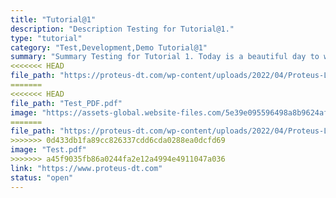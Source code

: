 ```yaml
---
title: "Tutorial@1"
description: "Description Testing for Tutorial@1."
type: "tutorial"
category: "Test,Development,Demo Tutorial@1"
summary: "Summary Testing for Tutorial 1. Today is a beautiful day to work. Current location: Razer SEA HQ @One North. It is in the South of Singapore"
<<<<<<< HEAD
file_path: "https://proteus-dt.com/wp-content/uploads/2022/04/Proteus-Logo-w.png"
=======
<<<<<<< HEAD
file_path: "Test_PDF.pdf"
image: "https://assets-global.website-files.com/5e39e095596498a8b9624af1/5ffca6e3e0d8ad9231cc2af6_Portfolio-course---final.png"
=======
file_path: "https://proteus-dt.com/wp-content/uploads/2022/04/Proteus-Logo-w.png"
>>>>>>> 0d433db1fa89cc826337cdd6cda0288ea0dcfd69
image: "Test.pdf"
>>>>>>> a45f9035fb86a0244fa2e12a4994e4911047a036
link: "https://www.proteus-dt.com"
status: "open"
---
```

